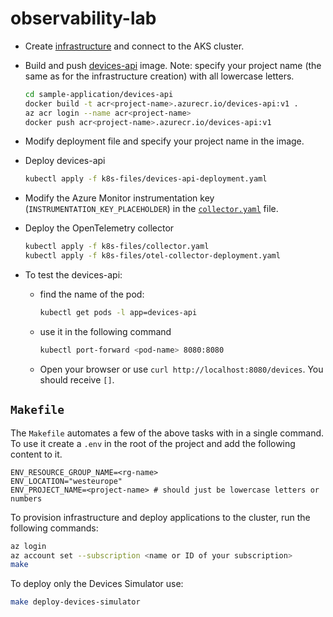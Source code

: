 # observability-lab

- Create [infrastructure](./infrastructure/README.md) and connect to the AKS cluster.
- Build and push [devices-api](./sample-application/devices-api/README.md) image.
  Note: specify your project name (the same as for the infrastructure creation) with all lowercase letters.

  ```bash
  cd sample-application/devices-api
  docker build -t acr<project-name>.azurecr.io/devices-api:v1 .
  az acr login --name acr<project-name>
  docker push acr<project-name>.azurecr.io/devices-api:v1
  ```

- Modify deployment file and specify your project name in the image.
- Deploy devices-api

  ```bash
  kubectl apply -f k8s-files/devices-api-deployment.yaml
  ```

* Modify the Azure Monitor instrumentation key (`INSTRUMENTATION_KEY_PLACEHOLDER`) in the [`collector.yaml`](./k8s-files/collector.yaml) file.
* Deploy the OpenTelemetry collector

    ```bash
    kubectl apply -f k8s-files/collector.yaml
    kubectl apply -f k8s-files/otel-collector-deployment.yaml
    ```

* To test the devices-api:
  * find the name of the pod:

    ```bash
    kubectl get pods -l app=devices-api
    ```

  - use it in the following command

    ```bash
    kubectl port-forward <pod-name> 8080:8080
    ```

  - Open your browser or use `curl http://localhost:8080/devices`. You should receive `[]`.

## `Makefile`

The `Makefile` automates a few of the above tasks with in a single command.
To use it create a `.env` in the root of the project and add the following content to it.

```text
ENV_RESOURCE_GROUP_NAME=<rg-name>
ENV_LOCATION="westeurope"
ENV_PROJECT_NAME=<project-name> # should just be lowercase letters or numbers
```

To provision infrastructure and deploy applications to the cluster, run the following commands:

```bash
az login
az account set --subscription <name or ID of your subscription>
make
```

To deploy only the Devices Simulator use:

```bash
make deploy-devices-simulator
```
